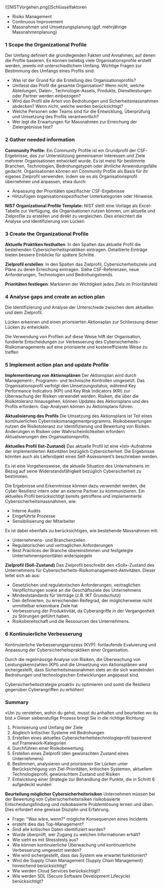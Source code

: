 ![[NISTVorgehen.png]]Schlüsselfaktoren
* Risiko Management
* Continuous Improvement
* Massnahmen und Umsetzungsplanung (ggf. mehrjährige Massnahmenplanung)

### 1 Scope the Organizational Profile
Der Umfang definiert die grundlegenden Fakten und Annahmen, auf denen die Profile basieren. Es können beliebig viele Organisationsprofile erstellt werden, jeweils mit unterschiedlichem Umfang. Wichtige Fragen zur Bestimmung des Umfangs eines Profils sind:
* Was ist der Grund für die Erstellung des Organisationsprofils?
* Umfasst das Profil die gesamte Organisation? Wenn nicht, welche Abteilungen, Daten-, Technologie-Assets, Produkte, Dienstleistungen oder Partner werden einbezogen?
* Wird das Profil alle Arten von Bedrohungen und Sicherheitsmassnahmen abdecken? Wenn nicht, welche werden berücksichtigt?
* Welche Personen oder Teams sind für die Entwicklung, Überprüfung und Umsetzung des Profils verantwortlich?
* Wer legt die Erwartungen für Massnahmen zur Erreichung der Zielergebnisse fest?

### 2 Gather needed information
**Community Profile:**
Ein Community Profile ist ein Grundprofil der CSF-Ergebnisse, das zur Unterstützung gemeinsamer Interessen und Ziele mehrerer Organisationen entwickelt wurde. Es ist meist für bestimmte Branchen, Technologien, Bedrohungstypen oder ähnliche Anwendungsfälle gedacht. Organisationen können ein Community Profile als Basis für ihr eigenes Zielprofil verwenden, indem sie es als Organisationsprofil übernehmen und anpassen, etwa durch:
* Anpassung der Prioritäten spezifischer CSF-Ergebnisse
* Hinzufügen organisationsspezifischer Unterkategorien oder Hinweise.

**NIST Organizational Profile Template:**
NIST stellt eine Vorlage als Excel-Tabelle zur Verfügung, die Organisationen nutzen können, um aktuelle und Zielprofile zu erstellen und direkt zu vergleichen. Dies erleichtert die Analyse und Identifizierung von Lücken

### 3 Create the Organizational Profile
**Aktuelle Praktiken festhalten**: In den Spalten das aktuelle Profil die bestehenden Cybersicherheitspraktiken eintragen. Detaillierte Einträge bieten bessere Einblicke für spätere Schritte.

**Zielprofil erstellen**: In den Spalten das Zielprofil, Cybersicherheitsziele und Pläne zu deren Erreichung eintragen. Siehe CSF-Referenzen, neue Anforderungen, Technologien und Bedrohungstrends.

**Prioritäten festlegen**: Markieren der Wichtigkeit jedes Ziels im Prioritätsfeld

### 4 Analyse gaps and create an action plan
Die Identifizierung und Analyse der Unterschiede zwischen dem aktuellen und dem Zielprofil.

Lücken erkennen und einen priorisierten Aktionsplan zur Schliessung dieser Lücken zu entwickeln.

Die Verwendung von Profilen auf diese Weise hilft der Organisation, fundierte Entscheidungen zur Verbesserung des Cybersicherheits-Risikomanagements auf eine priorisierte und kosteneffiziente Weise zu treffen

### 5 Implement action plan and update Profile
**Implementierung von Aktionsplänen**
Der Aktionsplan wird durch Management-, Programm- und technische Kontrollen umgesetzt. Das Organisationsprofil verfolgt den Umsetzungsstatus, während Key Performance Indicators (KPI) und Key Risk Indicators (KRI) zur Überwachung der Risiken verwendet werden. Risiken, die über die Risikotoleranz hinausgehen, können Updates des Aktionsplans und des Profils erfordern. Gap-Analysen können zu Aktionsplans führen.

**Aktualisierung des Profils**
Die Umsetzung des Aktionsplans ist Teil eines kontinuierlichen Cyberrisikomanagementprogramms. Risikobewertungen nutzen die Risikotoleranz zur Identifizierung und Bewertung von Risiken. Änderungen in Risiken oder Wahrscheinlichkeiten erfordern Aktualisierungen des Organisationsprofils.

**Aktuelles Profil (Ist-Zustand)**
Das aktuelle Profil ist eine «Ist»-Aufnahme der implementierten Aktivitäten bezüglich Cybersicherheit. Die Ergebnisse könnten auch als Lieferobjekt eines Self-Assessment’s beschrieben werden.

Es ist eine Vorgehensweise, die aktuelle Situation des Unternehmens im Bezug auf seine Widerstandsfähigkeit bezüglich Cybersicherheit zu bestimmen.

Die Ergebnisse und Erkenntnisse können dazu verwendet werden, die Cyber Resilienz intern oder an externe Partner zu kommunizieren. Ein aktuelles Profil berücksichtigt bereits getroffene und implementierte Cybersicherheitsmassnahmen, wie:
* Interne Audits
* Eingeführte Prozesse
* Sensibilisierung der Mitarbeiter

Es ist dabei ebenfalls zu berücksichtigen, wie bestehende Massnahmen mit:
* Unternehmens- und Branchenzielen
* Regulatorischen und vertraglichen Anforderungen
* Best Practices der Branche
übereinstimmen und festgelegte Unternehmensprioritäten widerspiegeln

**Zielprofil (Soll-Zustand)**
Das Zielprofil beschreibt den «Soll»-Zustand des Unternehmens für Cybersicherheits-Risikomanagement-Aktivitäten. Dieser leitet sich ab aus:
* Gesetzlichen und regulatorischen Anforderungen, vertraglichen Verpflichtungen sowie an die Geschäftsziele des Unternehmens
* Mindeststandards für Verträge (z.B. IKT Grundschutz)
* Den definierten, zu erreichenden Reifegrad, der möglicherweise nicht unmittelbar erkennbare Ziele hat
* Verbesserung der Produktivität, da Cyberangriffe in der Vergangenheit zu Störungen geführt haben.
* Risikobereitschaft und die Ressourcen des Unternehmens.

### 6 Kontinuierliche Verbesserung
Kontinuierliche Verbesserungsprozess (KVP): fortlaufende Evaluierung und Anpassung der Cybersicherheitspraktiken einer Organisation.

Durch die regelmässige Analyse von Risiken, die Überwachung von Leistungskennzahlen (KPI) und die Umsetzung von Aktionsplänen wird sichergestellt, dass Sicherheitsmassnahmen stets an die sich wandelnden Bedrohungen und technologischen Entwicklungen angepasst sind.

Cybersicherheitsstrategie proaktiv zu optimieren und somit die Resilienz gegenüber Cyberangriffen zu erhöhen!

### Summary
«Um zu verstehen, wohin du gehst, musst du anhalten und beurteilen wo du bist.»
Dieser siebenstufige Prozess bringt Sie in die richtige Richtung:
1. Priorisierung und Umfang der Ziele
2. Abgleich kritischer Systeme mit Bedrohungen
3. Erstellen eines aktuelles Cybersicherheitstechnologieprofil basierend auf Framework-Kategorien
4. Durchführen einer Risikobewertung
5. Erstellen eines Zielprofil (den gewünschten Zustand eines Unternehmens)
6. Bestimmen, analysieren und priorisieren Sie Lücken unter Berücksichtigung von Ziel-Prioritäten, kritischen Systemen, aktuellem Technologieprofil, gewünschtem Zustand und Risiken
7. Entwicklung einer Strategie zur Behandlung der Punkte, die in Schritt 6 aufgedeckt wurden


**Beurteilung möglicher Cybersicherheitsrisiken**
Unternehmen müssen bei der Bewertung von Cybersicherheitsrisiken risikobasierte Entscheidungsfindung und risikobasierte Problemlösung lernen und üben. Dies erfordert eine gewisse Disziplin und Erfahrung.
* Frage: "Was wäre, wenn?" mögliche Konsequenzen eines Incidents
* ersteht dies das Top-Management?
* Sind alle kritischen Daten identifiziert worden?
* Wurde überprüft, wer Zugang zu welchen Informationen erhält?
* Wie sieht es mit Stresstests aus?
* Wie können kontinuierliche Überwachung und kontinuierliche Verbesserung umgesetzt werden?
* Wie wird sichergestellt, dass das System wie erwartet funktioniert?
* Wird die Supply Chain Management (Supply Chain Management) hinreichend berücksichtig?
* Wie werden Cloud Services berücksichtigt?
* Wie werden SDL (Secure Software Development Lifecycle) berücksichtigt?